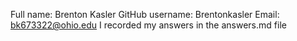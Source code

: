 Full name: Brenton Kasler
GitHub username: Brentonkasler
Email: bk673322@ohio.edu
I recorded my answers in the answers.md file
